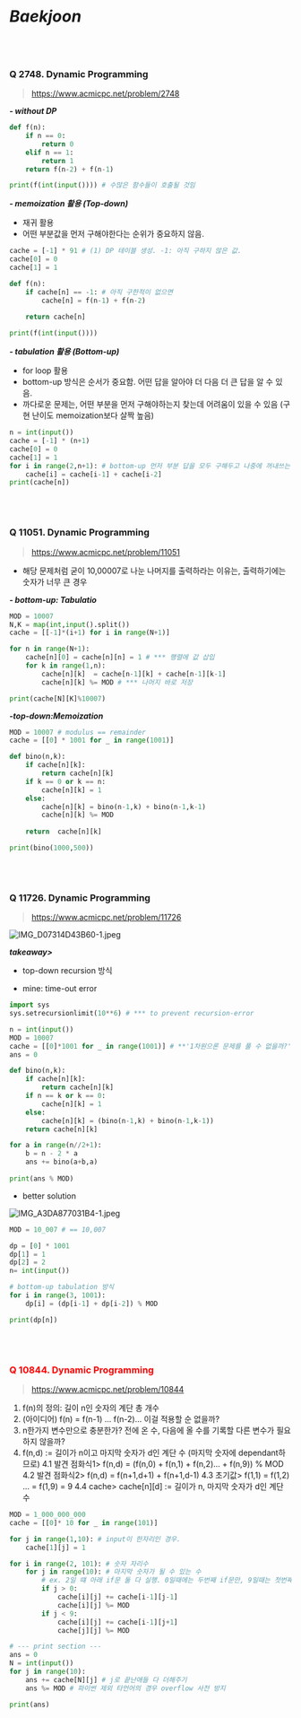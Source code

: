 # ***Baekjoon***

<br></br>
### Q 2748. Dynamic Programming
> https://www.acmicpc.net/problem/2748 <br>

***- without DP***


```python
def f(n):
    if n == 0:
        return 0
    elif n == 1:
        return 1
    return f(n-2) + f(n-1)
```


```python
print(f(int(input()))) # 수많은 함수들이 호출될 것임
```

***- memoization 활용 (Top-down)***
- 재귀 활용
- 어떤 부분값을 먼저 구해야한다는 순위가 중요하지 않음.


```python
cache = [-1] * 91 # (1) DP 테이블 생성. -1: 아직 구하지 않은 값.
cache[0] = 0
cache[1] = 1

def f(n):
    if cache[n] == -1: # 아직 구한적이 없으면
        cache[n] = f(n-1) + f(n-2)
        
    return cache[n]
```


```python
print(f(int(input())))
```

***- tabulation 활용 (Bottom-up)***
- for loop 활용
- bottom-up 방식은 순서가 중요함. 어떤 답을 알아야 더 다음 더 큰 답을 알 수 있음. 
- 까다로운 문제는, 어떤 부분을 먼저 구해야하는지 찾는데 어려움이 있을 수 있음 (구현 난이도 memoization보다 살짝 높음)


```python
n = int(input())
cache = [-1] * (n+1)
cache[0] = 0
cache[1] = 1
for i in range(2,n+1): # bottom-up 먼저 부분 답을 모두 구해두고 나중에 꺼내쓰는 방식
    cache[i] = cache[i-1] + cache[i-2]
print(cache[n])
```

<br></br>
### Q 11051. Dynamic Programming
> https://www.acmicpc.net/problem/11051 <br>
- 해당 문제처럼 굳이 10,00007로 나눈 나머지를 출력하라는 이유는, 출력하기에는 숫자가 너무 큰 경우 

***- bottom-up: Tabulatio***


```python
MOD = 10007
N,K = map(int,input().split())
cache = [[-1]*(i+1) for i in range(N+1)]

for n in range(N+1):
    cache[n][0] = cache[n][n] = 1 # *** 행렬에 값 삽입
    for k in range(1,n):
        cache[n][k]  = cache[n-1][k] + cache[n-1][k-1]
        cache[n][k] %= MOD # *** 나머지 바로 저장
```


```python
print(cache[N][K]%10007)
```

***-top-down:Memoization***


```python
MOD = 10007 # modulus == remainder
cache = [[0] * 1001 for _ in range(1001)]

def bino(n,k):
    if cache[n][k]:
        return cache[n][k]
    if k == 0 or k == n:
        cache[n][k] = 1
    else:
        cache[n][k] = bino(n-1,k) + bino(n-1,k-1)
        cache[n][k] %= MOD
        
    return  cache[n][k]
```


```python
print(bino(1000,500))
```

<br></br>
### Q 11726. Dynamic Programming
> https://www.acmicpc.net/problem/11726 <br>

![IMG_D07314D43B60-1.jpeg](attachment:1495a48e-4621-4e80-9286-54cbd684b66c.jpeg)

***takeaway>*** 
- top-down recursion 방식

* mine: time-out error


```python
import sys
sys.setrecursionlimit(10**6) # *** to prevent recursion-error

n = int(input()) 
MOD = 10007
cache = [[0]*1001 for _ in range(1001)] # **'1차원으론 문제를 풀 수 없을까?' 고민s
ans = 0

def bino(n,k):
    if cache[n][k]:
        return cache[n][k]
    if n == k or k == 0:
        cache[n][k] = 1
    else:
        cache[n][k] = (bino(n-1,k) + bino(n-1,k-1)) 
    return cache[n][k]

for a in range(n//2+1):
    b = n - 2 * a
    ans += bino(a+b,a)
    
print(ans % MOD)
```

* better solution

![IMG_A3DA877031B4-1.jpeg](attachment:51cec876-ec33-4f06-8575-887e7b08e56c.jpeg)


```python
MOD = 10_007 # == 10,007

dp = [0] * 1001
dp[1] = 1
dp[2] = 2
n= int(input())

# bottom-up tabulation 방식
for i in range(3, 1001):
    dp[i] = (dp[i-1] + dp[i-2]) % MOD

print(dp[n])
```

<br></br>
### <font color='red'> Q 10844. Dynamic Programming </font>
> https://www.acmicpc.net/problem/10844 <br>

1. f(n)의 정의: 길이 n인 숫자의 계단 총 개수
2. (아이디어) f(n) = f(n-1) ... f(n-2)... 이걸 적용할 순 없을까?
3. n한가지 변수만으로 충분한가? 전에 온 수, 다음에 올 수를 기록할 다른 변수가 필요하지 않을까?
4. f(n,d) := 길이가 n이고 마지막 숫자가 d인 계단 수 (마지막 숫자에 dependant하므로)
4.1 발견 점화식1> f(n,d) = (f(n,0) + f(n,1) + f(n,2)... + f(n,9)) % MOD
4.2 발견 점화식2> f(n,d) = f(n+1,d+1) + f(n+1,d-1)
4.3 초기값> f(1,1) = f(1,2) ... = f(1,9) = 9
4.4 cache> cache[n][d] := 길이가 n, 마지막 숫자가 d인 계단 수


```python
MOD = 1_000_000_000
cache = [[0]* 10 for _ in range(101)]

for j in range(1,10): # input이 한자리인 경우. 
    cache[1][j] = 1

for i in range(2, 101): # 숫자 자리수
    for j in range(10): # 마지막 숫자가 될 수 있는 수 
        # ex. 2일 떄 아래 if문 둘 다 실행. 0일때에는 두번째 if문만, 9일때는 첫번째 if문만 실행될 것.
        if j > 0:
            cache[i][j] += cache[i-1][j-1]
            cache[i][j] %= MOD
        if j < 9:
            cache[i][j] += cache[i-1][j+1]
            cache[j][j] %= MOD

# --- print section ---
ans = 0
N = int(input())
for j in range(10):
    ans += cache[N][j] # j로 끝난애들 다 더해주기
    ans %= MOD # 파이썬 제외 타언어의 경우 overflow 사전 방지

print(ans)
```
